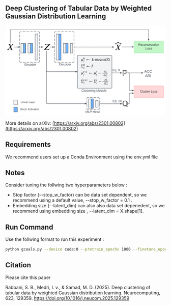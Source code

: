 ## Deep Clustering of Tabular Data by Weighted Gaussian Distribution Learning
![proposed model](proposed-model.png)

More details on arXiv: [https://arxiv.org/abs/2301.00802](https://arxiv.org/abs/2301.00802)
## Requirements
We recommend users set up a Conda Environment using the env.yml file

## Notes
Consider tuning the follwing two hyperparameters below : 
* Stop factor (--stop_w_factor) can be data set dependent, so we recommend using a default value,  --stop_w_factor = 0.1 .
* Embedding size (--latent_dim) can also also data set depenedent, so we recommend using embedding size , --latent_dim = X.shape[1].

## Run Command

Use the follwing format to run this experiment :  

```bash
python gceals.py --device cuda:0 --pretrain_epochs 1000 --finetune_epochs 1000 --update_interval 50 --l_rate 0.001 --gamma 0.0 --alpha 0.1  --ce --gceals_q --use_w --update_interval 1 --sigma --test_covs2 --reverse_softplus --name expt_expt-convergence-nostop_final-gceals-l=20_1510_42_09 --seed 42 --latent_dim 15 --dataset 1510
```

## Citation
Please cite this paper

Rabbani, S. B., Medri, I. v., & Samad, M. D. (2025). Deep clustering of tabular data by weighted Gaussian distribution learning. Neurocomputing, 623, 129359. https://doi.org/10.1016/j.neucom.2025.129359
